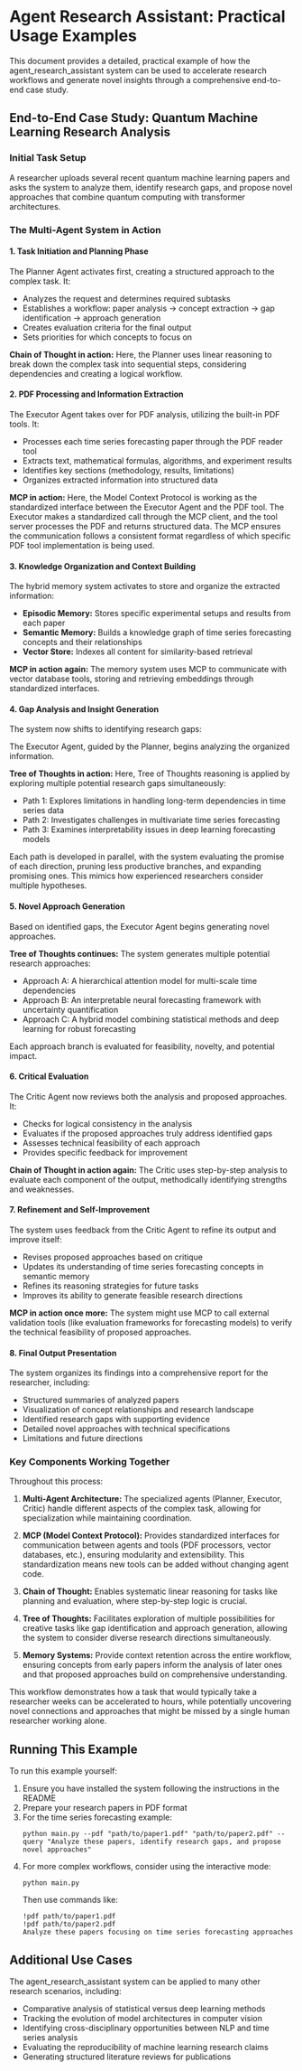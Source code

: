 # Agent Research Assistant: Practical Usage Examples

This document provides a detailed, practical example of how the agent_research_assistant system can be used to accelerate research workflows and generate novel insights through a comprehensive end-to-end case study.

## End-to-End Case Study: Quantum Machine Learning Research Analysis

### Initial Task Setup

A researcher uploads several recent quantum machine learning papers and asks the system to analyze them, identify research gaps, and propose novel approaches that combine quantum computing with transformer architectures.

### The Multi-Agent System in Action

#### 1. Task Initiation and Planning Phase

The Planner Agent activates first, creating a structured approach to the complex task. It:

- Analyzes the request and determines required subtasks
- Establishes a workflow: paper analysis → concept extraction → gap identification → approach generation
- Creates evaluation criteria for the final output
- Sets priorities for which concepts to focus on

**Chain of Thought in action:** Here, the Planner uses linear reasoning to break down the complex task into sequential steps, considering dependencies and creating a logical workflow.

#### 2. PDF Processing and Information Extraction

The Executor Agent takes over for PDF analysis, utilizing the built-in PDF tools. It:

- Processes each time series forecasting paper through the PDF reader tool
- Extracts text, mathematical formulas, algorithms, and experiment results
- Identifies key sections (methodology, results, limitations)
- Organizes extracted information into structured data

**MCP in action:** Here, the Model Context Protocol is working as the standardized interface between the Executor Agent and the PDF tool. The Executor makes a standardized call through the MCP client, and the tool server processes the PDF and returns structured data. The MCP ensures the communication follows a consistent format regardless of which specific PDF tool implementation is being used.

#### 3. Knowledge Organization and Context Building

The hybrid memory system activates to store and organize the extracted information:

- **Episodic Memory:** Stores specific experimental setups and results from each paper
- **Semantic Memory:** Builds a knowledge graph of time series forecasting concepts and their relationships
- **Vector Store:** Indexes all content for similarity-based retrieval

**MCP in action again:** The memory system uses MCP to communicate with vector database tools, storing and retrieving embeddings through standardized interfaces.

#### 4. Gap Analysis and Insight Generation

The system now shifts to identifying research gaps:

The Executor Agent, guided by the Planner, begins analyzing the organized information.

**Tree of Thoughts in action:** Here, Tree of Thoughts reasoning is applied by exploring multiple potential research gaps simultaneously:
- Path 1: Explores limitations in handling long-term dependencies in time series data
- Path 2: Investigates challenges in multivariate time series forecasting
- Path 3: Examines interpretability issues in deep learning forecasting models

Each path is developed in parallel, with the system evaluating the promise of each direction, pruning less productive branches, and expanding promising ones. This mimics how experienced researchers consider multiple hypotheses.

#### 5. Novel Approach Generation

Based on identified gaps, the Executor Agent begins generating novel approaches.

**Tree of Thoughts continues:** The system generates multiple potential research approaches:
- Approach A: A hierarchical attention model for multi-scale time dependencies
- Approach B: An interpretable neural forecasting framework with uncertainty quantification
- Approach C: A hybrid model combining statistical methods and deep learning for robust forecasting

Each approach branch is evaluated for feasibility, novelty, and potential impact.

#### 6. Critical Evaluation

The Critic Agent now reviews both the analysis and proposed approaches. It:

- Checks for logical consistency in the analysis
- Evaluates if the proposed approaches truly address identified gaps
- Assesses technical feasibility of each approach
- Provides specific feedback for improvement

**Chain of Thought in action again:** The Critic uses step-by-step analysis to evaluate each component of the output, methodically identifying strengths and weaknesses.

#### 7. Refinement and Self-Improvement

The system uses feedback from the Critic Agent to refine its output and improve itself:

- Revises proposed approaches based on critique
- Updates its understanding of time series forecasting concepts in semantic memory
- Refines its reasoning strategies for future tasks
- Improves its ability to generate feasible research directions

**MCP in action once more:** The system might use MCP to call external validation tools (like evaluation frameworks for forecasting models) to verify the technical feasibility of proposed approaches.

#### 8. Final Output Presentation

The system organizes its findings into a comprehensive report for the researcher, including:

- Structured summaries of analyzed papers
- Visualization of concept relationships and research landscape
- Identified research gaps with supporting evidence
- Detailed novel approaches with technical specifications
- Limitations and future directions

### Key Components Working Together

Throughout this process:

1. **Multi-Agent Architecture:** The specialized agents (Planner, Executor, Critic) handle different aspects of the complex task, allowing for specialization while maintaining coordination.

2. **MCP (Model Context Protocol):** Provides standardized interfaces for communication between agents and tools (PDF processors, vector databases, etc.), ensuring modularity and extensibility. This standardization means new tools can be added without changing agent code.

3. **Chain of Thought:** Enables systematic linear reasoning for tasks like planning and evaluation, where step-by-step logic is crucial.

4. **Tree of Thoughts:** Facilitates exploration of multiple possibilities for creative tasks like gap identification and approach generation, allowing the system to consider diverse research directions simultaneously.

5. **Memory Systems:** Provide context retention across the entire workflow, ensuring concepts from early papers inform the analysis of later ones and that proposed approaches build on comprehensive understanding.

This workflow demonstrates how a task that would typically take a researcher weeks can be accelerated to hours, while potentially uncovering novel connections and approaches that might be missed by a single human researcher working alone.

## Running This Example

To run this example yourself:

1. Ensure you have installed the system following the instructions in the README
2. Prepare your research papers in PDF format
3. For the time series forecasting example:
   ```
   python main.py --pdf "path/to/paper1.pdf" "path/to/paper2.pdf" --query "Analyze these papers, identify research gaps, and propose novel approaches"
   ```
4. For more complex workflows, consider using the interactive mode:
   ```
   python main.py
   ```
   Then use commands like:
   ```
   !pdf path/to/paper1.pdf
   !pdf path/to/paper2.pdf
   Analyze these papers focusing on time series forecasting approaches
   ```

## Additional Use Cases

The agent_research_assistant system can be applied to many other research scenarios, including:

- Comparative analysis of statistical versus deep learning methods
- Tracking the evolution of model architectures in computer vision
- Identifying cross-disciplinary opportunities between NLP and time series analysis
- Evaluating the reproducibility of machine learning research claims
- Generating structured literature reviews for publications
